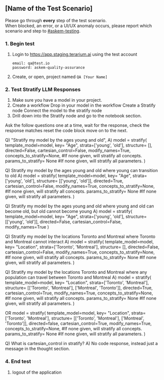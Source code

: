 ## [Name of the Test Scenario]
Please go through __every__ step of the test scenario.\
When blocked, an error, or a UI/UX anomaly occurs, please report which scenario and step to [\#askem-testing](https://unchartedsoftware.slack.com/archives/C06FGLXB2CE).

### 1. Begin test
1. Login to https://app.staging.terarium.ai using the test account
    ```
    email: qa@test.io
    password: askem-quality-assurance
    ```
2. Create, or open, project named `QA [Your Name]`

### 2. Test Stratify LLM Responses
1. Make sure you have a model in your project.
2. Create a workflow
    Drop in your model in the workflow
    Create a Stratify node
    Connect the model to the stratify node
3. Drill down into the Stratify node and go to the notebook section.

Ask the follow questions one at a time, wait for the response, check the response matches
reset the code block move on to the next.

Q) "Stratify my model by the ages young and old",
A) 
model = stratify(
    template_model=model,
    key= "Age",
    strata=['young', 'old'],
    structure= [],
    directed=False,
    cartesian_control=False,
    modify_names=True,
    concepts_to_stratify=None, #If none given, will stratify all concepts.
	  params_to_stratify= None #If none given, will stratify all parameters.
)

Q) Stratify my model by the ages young and old where young can transition to old
A) 
model = stratify(
    template_model=model,
    key= "Age",
    strata=['young', 'old'],
    structure= [['young', 'old']],
    directed=True,
    cartesian_control=False,
    modify_names=True,
    concepts_to_stratify=None, #If none given, will stratify all concepts.
	  params_to_stratify= None #If none given, will stratify all parameters.
)

Q) Stratify my model by the ages young and old where young and old can become old, but old cannot become young
A) 
model = stratify(
    template_model=model,
    key= "Age",
    strata=['young', 'old'],
    structure= [['young', 'old']],
    directed=False,
    cartesian_control=False,
    modify_names=True
)

Q) Stratify my model by the locations Toronto and Montreal where Toronto and Montreal cannot interact
A) 
model = stratify(
    template_model=model,
    key= "Location",
    strata=['Toronto', 'Montreal'],
    structure= [],
    directed=False,
    cartesian_control=False,
    modify_names=True,
    concepts_to_stratify=None, #If none given, will stratify all concepts.
	  params_to_stratify= None #If none given, will stratify all parameters.
)

Q) Stratify my model by the locations Toronto and Montreal where any population can travel between Toronto and Montreal
A) 
model = stratify(
    template_model=model,
    key= "Location",
    strata=['Toronto', 'Montreal'],
    structure= [['Toronto', 'Montreal'], ['Montreal', 'Toronto']],
    directed=True,
    cartesian_control=True,
    modify_names=True,
    concepts_to_stratify=None, #If none given, will stratify all concepts.
	  params_to_stratify= None #If none given, will stratify all parameters.
)

OR
model = stratify(
    template_model=model,
    key= "Location",
    strata=['Toronto', 'Montreal'],
    structure= [['Toronto', 'Montreal'], ['Montreal', 'Toronto']],
    directed=false,
    cartesian_control=True,
    modify_names=True,
    concepts_to_stratify=None, #If none given, will stratify all concepts.
	  params_to_stratify= None #If none given, will stratify all parameters.
)

Q) What is cartesian_control in stratify?
A)
No code response, instead just a message in the thought section.


### 4. End test
1. logout of the application 

